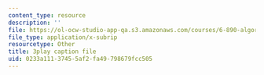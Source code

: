 ```yaml
---
content_type: resource
description: ''
file: https://ol-ocw-studio-app-qa.s3.amazonaws.com/courses/6-890-algorithmic-lower-bounds-fun-with-hardness-proofs-fall-2014/0233a11137455af2fa49798679fcc505_R-0_0OQ2f4Y.srt
file_type: application/x-subrip
resourcetype: Other
title: 3play caption file
uid: 0233a111-3745-5af2-fa49-798679fcc505
---
```

